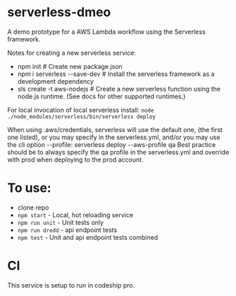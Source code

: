 # serverless-dmeo
A demo prototype for a AWS Lambda workflow using the Serverless framework.

Notes for creating a new serverless service:
- npm init # Create new package.json
- npm i serverless --save-dev # Install the serverless framework as a development dependency 
- sls create -t aws-nodejs # Create a new serverless function using the node.js runtime. (See docs for other supported runtimes.)

For local invocation of local serverless install: 
`node ./node_modules/serverless/bin/serverless deploy`

When using .aws/credentials, serverless will use the default one, (the first one listed), or you may specify in the serverless.yml, and/or you may use the cli option --profile:
serverless deploy --aws-profile qa
Best practice should be to always specify the qa profile in the serverless.yml and override with prod when deploying to the prod account. 

# To use:
- clone repo
- `npm start` - Local, hot reloading service
- `npm run unit` - Unit tests only
- `npm run dredd` - api endpoint tests
- `npm test` - Unit and api endpoint tests combined

# CI
This service is setup to run in codeship pro. 